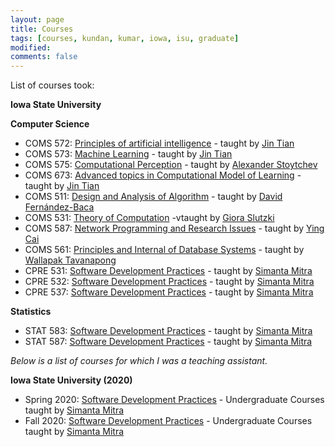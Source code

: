 ```yaml
---
layout: page
title: Courses
tags: [courses, kundan, kumar, iowa, isu, graduate]
modified:
comments: false
---
```


List of courses took:

**Iowa State University**

  **Computer Science**

* COMS 572: [Principles of artificial intelligence](https://www.cs.iastate.edu/courses/2019/spring/com-s-572) - taught by [Jin Tian](https://www.cs.iastate.edu/people/jin-tian)
* COMS 573: [Machine Learning](https://www.cs.iastate.edu/courses/2019/spring/com-s-573) - taught by [Jin Tian](https://www.cs.iastate.edu/people/jin-tian)
* COMS 575: [Computational Perception](https://www.cs.iastate.edu/courses/2019/spring/com-s-575) - taught by [Alexander Stoytchev](https://www.ece.iastate.edu/~alexs/)
* COMS 673: [Advanced topics in Computational Model of Learning](https://www.cs.iastate.edu/courses/2019/spring/com-s-673) - taught by [Jin Tian](https://www.cs.iastate.edu/people/jin-tian)
* COMS 511: [Design and Analysis of Algorithm](https://www.cs.iastate.edu/courses/2019/spring/com-s-511) - taught by [David Fernández-Baca](https://www.cs.iastate.edu/people/david-fern%C3%A1ndez-baca)
* COMS 531: [Theory of Computation](https://www.cs.iastate.edu/courses/2019/spring/com-s-531) -vtaught by [Giora Slutzki](https://www.cs.iastate.edu/people/giora-slutzki)
* COMS 587: [Network Programming and Research Issues](https://www.cs.iastate.edu/courses/2019/spring/com-s-587) - taught by [Ying Cai](https://www.cs.iastate.edu/people/ying-cai)
* COMS 561: [Principles and Internal of Database Systems](https://www.cs.iastate.edu/courses/2019/spring/com-s-561) - taught by [Wallapak Tavanapong](https://www.cs.iastate.edu/people/wallapak-tavanapong-0)
* CPRE 531: [Software Development Practices](https://www.cs.iastate.edu/courses/2019/spring/com-s-309) -  taught by [Simanta Mitra](https://www.cs.iastate.edu/people/simanta-mitra/)
* CPRE 532: [Software Development Practices](https://www.cs.iastate.edu/courses/2019/spring/com-s-309) -  taught by [Simanta Mitra](https://www.cs.iastate.edu/people/simanta-mitra/)
* CPRE 537: [Software Development Practices](https://www.cs.iastate.edu/courses/2019/spring/com-s-309) -  taught by [Simanta Mitra](https://www.cs.iastate.edu/people/simanta-mitra/)

**Statistics**
* STAT 583: [Software Development Practices](https://www.cs.iastate.edu/courses/2019/spring/com-s-309) -  taught by [Simanta Mitra](https://www.cs.iastate.edu/people/simanta-mitra/)
* STAT 587: [Software Development Practices](https://www.cs.iastate.edu/courses/2019/spring/com-s-309) -  taught by [Simanta Mitra](https://www.cs.iastate.edu/people/simanta-mitra/)

*Below is a list of courses for which I was a teaching assistant.*

**Iowa State University (2020)**
* Spring 2020: [Software Development Practices](https://www.cs.iastate.edu/courses/2019/spring/com-s-309) - Undergraduate Courses taught by [Simanta Mitra](https://www.cs.iastate.edu/people/simanta-mitra/)
* Fall 2020: [Software Development Practices](https://www.cs.iastate.edu/courses/2019/spring/com-s-309) - Undergraduate Courses taught by [Simanta Mitra](https://www.cs.iastate.edu/people/simanta-mitra/)
